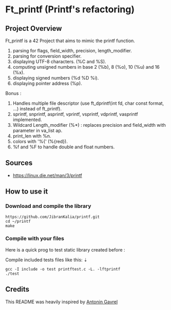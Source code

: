 # Ft_printf (Printf's refactoring)

## Project Overview
Ft_printf is a 42 Project that aims to mimic the printf function.

1) parsing for flags, field_width, precision, length_modifier.
2) parsing for conversion specifier.
3) displaying UTF-8 characters. (%C and %S).
4) computing unsigned numbers in base 2 (%b), 8 (%o), 10 (%u) and 16 (%x).
5) displaying signed numbers (%d %D %i).
6) displaying pointer address (%p).

Bonus :
1) Handles multiple file descriptor (use ft_dprintf(int fd, char const format, ...) instead of ft_printf).
2) sprintf, snprintf, asprintf, vprintf, vsprintf, vdprintf, vasprintf implemented.
3) Wildcard Length_modifier (%*) : replaces precision and field_width with parameter in va_list ap.
5) print_len with %n.
7) colors with '%{' (%{red}).
8) %f and %F to handle double and float numbers.

## Sources
* https://linux.die.net/man/3/printf

## How to use it

### Download and compile the library

```
https://github.com/JibranKalia/printf.git
cd ~/printf
make
```

### Compile with your files

Here is a quick prog to test static library created before :

Compile included tests files like this: ⇣
```
gcc -I include -o test printftest.c -L. -lftprintf
./test
```

## Credits

This README was heavily inspired by [Antonin Gavrel](https://github.com/agavrel)
